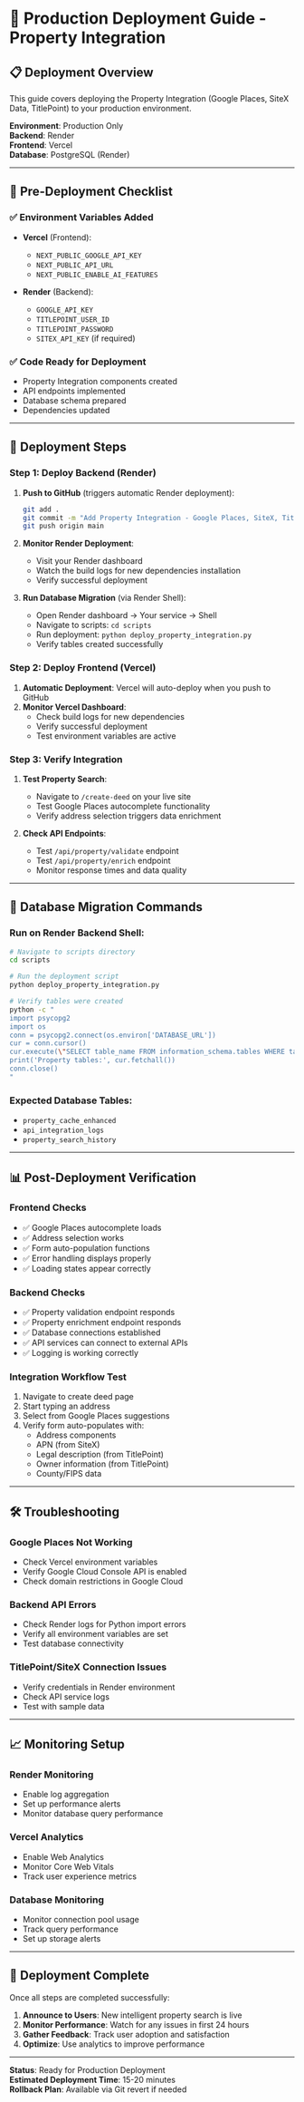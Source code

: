 # 🚀 Production Deployment Guide - Property Integration

## 📋 Deployment Overview

This guide covers deploying the Property Integration (Google Places, SiteX Data, TitlePoint) to your production environment.

**Environment**: Production Only  
**Backend**: Render  
**Frontend**: Vercel  
**Database**: PostgreSQL (Render)  

---

## 🎯 Pre-Deployment Checklist

### ✅ Environment Variables Added
- **Vercel** (Frontend):
  - `NEXT_PUBLIC_GOOGLE_API_KEY` 
  - `NEXT_PUBLIC_API_URL` 
  - `NEXT_PUBLIC_ENABLE_AI_FEATURES`
  
- **Render** (Backend):
  - `GOOGLE_API_KEY`
  - `TITLEPOINT_USER_ID`
  - `TITLEPOINT_PASSWORD`
  - `SITEX_API_KEY` (if required)

### ✅ Code Ready for Deployment
- Property Integration components created
- API endpoints implemented
- Database schema prepared
- Dependencies updated

---

## 🚀 Deployment Steps

### **Step 1: Deploy Backend (Render)**

1. **Push to GitHub** (triggers automatic Render deployment):
   ```bash
   git add .
   git commit -m "Add Property Integration - Google Places, SiteX, TitlePoint"
   git push origin main
   ```

2. **Monitor Render Deployment**:
   - Visit your Render dashboard
   - Watch the build logs for new dependencies installation
   - Verify successful deployment

3. **Run Database Migration** (via Render Shell):
   - Open Render dashboard → Your service → Shell
   - Navigate to scripts: `cd scripts`
   - Run deployment: `python deploy_property_integration.py`
   - Verify tables created successfully

### **Step 2: Deploy Frontend (Vercel)**

1. **Automatic Deployment**: Vercel will auto-deploy when you push to GitHub
2. **Monitor Vercel Dashboard**: 
   - Check build logs for new dependencies
   - Verify successful deployment
   - Test environment variables are active

### **Step 3: Verify Integration**

1. **Test Property Search**:
   - Navigate to `/create-deed` on your live site
   - Test Google Places autocomplete functionality
   - Verify address selection triggers data enrichment

2. **Check API Endpoints**:
   - Test `/api/property/validate` endpoint
   - Test `/api/property/enrich` endpoint
   - Monitor response times and data quality

---

## 🔧 Database Migration Commands

### **Run on Render Backend Shell**:

```bash
# Navigate to scripts directory
cd scripts

# Run the deployment script
python deploy_property_integration.py

# Verify tables were created
python -c "
import psycopg2
import os
conn = psycopg2.connect(os.environ['DATABASE_URL'])
cur = conn.cursor()
cur.execute(\"SELECT table_name FROM information_schema.tables WHERE table_schema='public' AND table_name LIKE 'property%';\")
print('Property tables:', cur.fetchall())
conn.close()
"
```

### **Expected Database Tables**:
- `property_cache_enhanced`
- `api_integration_logs` 
- `property_search_history`

---

## 📊 Post-Deployment Verification

### **Frontend Checks**
- ✅ Google Places autocomplete loads
- ✅ Address selection works
- ✅ Form auto-population functions
- ✅ Error handling displays properly
- ✅ Loading states appear correctly

### **Backend Checks**
- ✅ Property validation endpoint responds
- ✅ Property enrichment endpoint responds
- ✅ Database connections established
- ✅ API services can connect to external APIs
- ✅ Logging is working correctly

### **Integration Workflow Test**
1. Navigate to create deed page
2. Start typing an address
3. Select from Google Places suggestions
4. Verify form auto-populates with:
   - Address components
   - APN (from SiteX)
   - Legal description (from TitlePoint)
   - Owner information (from TitlePoint)
   - County/FIPS data

---

## 🛠️ Troubleshooting

### **Google Places Not Working**
- Check Vercel environment variables
- Verify Google Cloud Console API is enabled
- Check domain restrictions in Google Cloud

### **Backend API Errors**
- Check Render logs for Python import errors
- Verify all environment variables are set
- Test database connectivity

### **TitlePoint/SiteX Connection Issues**
- Verify credentials in Render environment
- Check API service logs
- Test with sample data

---

## 📈 Monitoring Setup

### **Render Monitoring**
- Enable log aggregation
- Set up performance alerts
- Monitor database query performance

### **Vercel Analytics**
- Enable Web Analytics
- Monitor Core Web Vitals
- Track user experience metrics

### **Database Monitoring**
- Monitor connection pool usage
- Track query performance
- Set up storage alerts

---

## 🎉 Deployment Complete

Once all steps are completed successfully:

1. **Announce to Users**: New intelligent property search is live
2. **Monitor Performance**: Watch for any issues in first 24 hours
3. **Gather Feedback**: Track user adoption and satisfaction
4. **Optimize**: Use analytics to improve performance

---

**Status**: Ready for Production Deployment  
**Estimated Deployment Time**: 15-20 minutes  
**Rollback Plan**: Available via Git revert if needed

